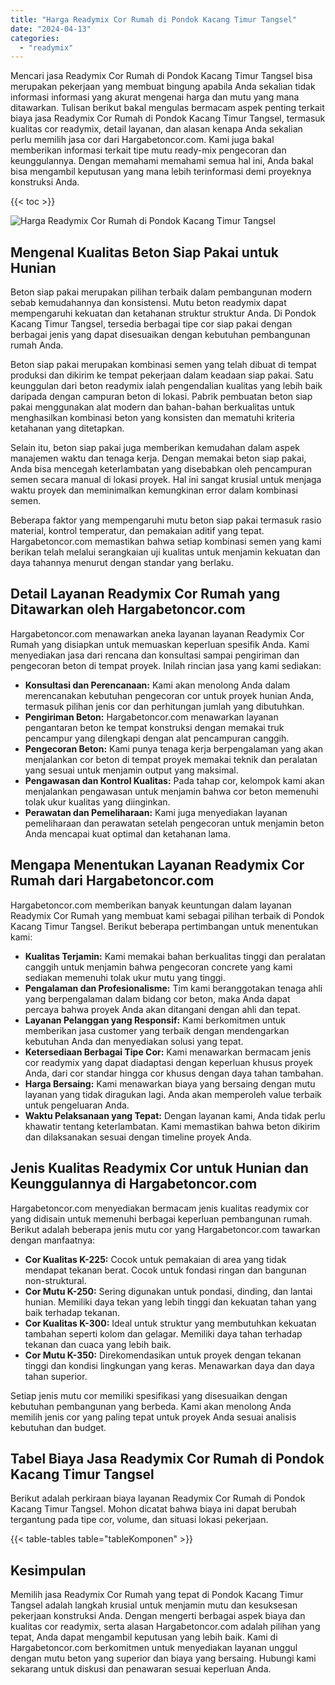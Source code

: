 ```yaml
---
title: "Harga Readymix Cor Rumah di Pondok Kacang Timur Tangsel"
date: "2024-04-13"
categories: 
  - "readymix"
---
```



Mencari jasa Readymix Cor Rumah di Pondok Kacang Timur Tangsel bisa merupakan pekerjaan yang membuat bingung apabila Anda sekalian tidak informasi informasi yang akurat mengenai harga dan mutu yang mana ditawarkan. Tulisan berikut bakal mengulas bermacam aspek penting terkait biaya jasa Readymix Cor Rumah di Pondok Kacang Timur Tangsel, termasuk kualitas cor readymix, detail layanan, dan alasan kenapa Anda sekalian perlu memilih jasa cor dari Hargabetoncor.com. Kami juga bakal memberikan informasi terkait tipe mutu ready-mix pengecoran dan keunggulannya. Dengan memahami memahami semua hal ini, Anda bakal bisa mengambil keputusan yang mana lebih terinformasi demi proyeknya konstruksi Anda.

{{< toc >}}

![Harga Readymix Cor Rumah di Pondok Kacang Timur Tangsel](https://hargareadymixid.github.io/hbc/readymix-hbc%20(30).png)

## Mengenal Kualitas Beton Siap Pakai untuk Hunian

Beton siap pakai merupakan pilihan terbaik dalam pembangunan modern sebab kemudahannya dan konsistensi. Mutu beton readymix dapat mempengaruhi kekuatan dan ketahanan struktur struktur Anda. Di Pondok Kacang Timur Tangsel, tersedia berbagai tipe cor siap pakai dengan berbagai jenis yang dapat disesuaikan dengan kebutuhan pembangunan rumah Anda.

Beton siap pakai merupakan kombinasi semen yang telah dibuat di tempat produksi dan dikirim ke tempat pekerjaan dalam keadaan siap pakai. Satu keunggulan dari beton readymix ialah pengendalian kualitas yang lebih baik daripada dengan campuran beton di lokasi. Pabrik pembuatan beton siap pakai menggunakan alat modern dan bahan-bahan berkualitas untuk menghasilkan kombinasi beton yang konsisten dan mematuhi kriteria ketahanan yang ditetapkan.

Selain itu, beton siap pakai juga memberikan kemudahan dalam aspek manajemen waktu dan tenaga kerja. Dengan memakai beton siap pakai, Anda bisa mencegah keterlambatan yang disebabkan oleh pencampuran semen secara manual di lokasi proyek. Hal ini sangat krusial untuk menjaga waktu proyek dan meminimalkan kemungkinan error dalam kombinasi semen.

Beberapa faktor yang mempengaruhi mutu beton siap pakai termasuk rasio material, kontrol temperatur, dan pemakaian aditif yang tepat. Hargabetoncor.com memastikan bahwa setiap kombinasi semen yang kami berikan telah melalui serangkaian uji kualitas untuk menjamin kekuatan dan daya tahannya menurut dengan standar yang berlaku.

## Detail Layanan Readymix Cor Rumah yang Ditawarkan oleh Hargabetoncor.com

Hargabetoncor.com menawarkan aneka layanan layanan Readymix Cor Rumah yang disiapkan untuk memuaskan keperluan spesifik Anda. Kami menyediakan jasa dari rencana dan konsultasi sampai pengiriman dan pengecoran beton di tempat proyek. Inilah rincian jasa yang kami sediakan:

- **Konsultasi dan Perencanaan:** Kami akan menolong Anda dalam merencanakan kebutuhan pengecoran cor untuk proyek hunian Anda, termasuk pilihan jenis cor dan perhitungan jumlah yang dibutuhkan.
- **Pengiriman Beton:** Hargabetoncor.com menawarkan layanan pengantaran beton ke tempat konstruksi dengan memakai truk pencampur yang dilengkapi dengan alat pencampuran canggih.
- **Pengecoran Beton:** Kami punya tenaga kerja berpengalaman yang akan menjalankan cor beton di tempat proyek memakai teknik dan peralatan yang sesuai untuk menjamin output yang maksimal.
- **Pengawasan dan Kontrol Kualitas:** Pada tahap cor, kelompok kami akan menjalankan pengawasan untuk menjamin bahwa cor beton memenuhi tolak ukur kualitas yang diinginkan.
- **Perawatan dan Pemeliharaan:** Kami juga menyediakan layanan pemeliharaan dan perawatan setelah pengecoran untuk menjamin beton Anda mencapai kuat optimal dan ketahanan lama.

## Mengapa Menentukan Layanan Readymix Cor Rumah dari Hargabetoncor.com

Hargabetoncor.com memberikan banyak keuntungan dalam layanan Readymix Cor Rumah yang membuat kami sebagai pilihan terbaik di Pondok Kacang Timur Tangsel. Berikut beberapa pertimbangan untuk menentukan kami:

- **Kualitas Terjamin:** Kami memakai bahan berkualitas tinggi dan peralatan canggih untuk menjamin bahwa pengecoran concrete yang kami sediakan memenuhi tolak ukur mutu yang tinggi.
- **Pengalaman dan Profesionalisme:** Tim kami beranggotakan tenaga ahli yang berpengalaman dalam bidang cor beton, maka Anda dapat percaya bahwa proyek Anda akan ditangani dengan ahli dan tepat.
- **Layanan Pelanggan yang Responsif:** Kami berkomitmen untuk memberikan jasa customer yang terbaik dengan mendengarkan kebutuhan Anda dan menyediakan solusi yang tepat.
- **Ketersediaan Berbagai Tipe Cor:** Kami menawarkan bermacam jenis cor readymix yang dapat diadaptasi dengan keperluan khusus proyek Anda, dari cor standar hingga cor khusus dengan daya tahan tambahan.
- **Harga Bersaing:** Kami menawarkan biaya yang bersaing dengan mutu layanan yang tidak diragukan lagi. Anda akan memperoleh value terbaik untuk pengeluaran Anda.
- **Waktu Pelaksanaan yang Tepat:** Dengan layanan kami, Anda tidak perlu khawatir tentang keterlambatan. Kami memastikan bahwa beton dikirim dan dilaksanakan sesuai dengan timeline proyek Anda.

## Jenis Kualitas Readymix Cor untuk Hunian dan Keunggulannya di Hargabetoncor.com

Hargabetoncor.com menyediakan bermacam jenis kualitas readymix cor yang didisain untuk memenuhi berbagai keperluan pembangunan rumah. Berikut adalah beberapa jenis mutu cor yang Hargabetoncor.com tawarkan dengan manfaatnya:

- **Cor Kualitas K-225:** Cocok untuk pemakaian di area yang tidak mendapat tekanan berat. Cocok untuk fondasi ringan dan bangunan non-struktural.
- **Cor Mutu K-250:** Sering digunakan untuk pondasi, dinding, dan lantai hunian. Memiliki daya tekan yang lebih tinggi dan kekuatan tahan yang baik terhadap tekanan.
- **Cor Kualitas K-300:** Ideal untuk struktur yang membutuhkan kekuatan tambahan seperti kolom dan gelagar. Memiliki daya tahan terhadap tekanan dan cuaca yang lebih baik.
- **Cor Mutu K-350:** Direkomendasikan untuk proyek dengan tekanan tinggi dan kondisi lingkungan yang keras. Menawarkan daya dan daya tahan superior.

Setiap jenis mutu cor memiliki spesifikasi yang disesuaikan dengan kebutuhan pembangunan yang berbeda. Kami akan menolong Anda memilih jenis cor yang paling tepat untuk proyek Anda sesuai analisis kebutuhan dan budget.

## Tabel Biaya Jasa Readymix Cor Rumah di Pondok Kacang Timur Tangsel

Berikut adalah perkiraan biaya layanan Readymix Cor Rumah di Pondok Kacang Timur Tangsel. Mohon dicatat bahwa biaya ini dapat berubah tergantung pada tipe cor, volume, dan situasi lokasi pekerjaan.

{{< table-tables table="tableKomponen" >}}

## Kesimpulan

Memilih jasa Readymix Cor Rumah yang tepat di Pondok Kacang Timur Tangsel adalah langkah krusial untuk menjamin mutu dan kesuksesan pekerjaan konstruksi Anda. Dengan mengerti berbagai aspek biaya dan kualitas cor readymix, serta alasan Hargabetoncor.com adalah pilihan yang tepat, Anda dapat mengambil keputusan yang lebih baik. Kami di Hargabetoncor.com berkomitmen untuk menyediakan layanan unggul dengan mutu beton yang superior dan biaya yang bersaing. Hubungi kami sekarang untuk diskusi dan penawaran sesuai keperluan Anda.
